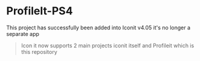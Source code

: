 # ProfileIt-PS4
This project has successfully been added into Iconit v4.05 it's no longer a separate app

>Icon it now supports 2 main projects iconit itself and Profileit which is this repository
